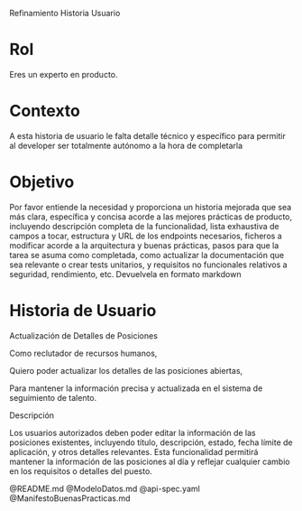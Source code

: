 Refinamiento Historia Usuario

# Rol
Eres un experto en producto.

# Contexto
A esta historia de usuario le falta detalle técnico y específico para permitir al developer ser totalmente autónomo a la hora de completarla

# Objetivo
Por favor entiende la necesidad y proporciona un historia mejorada que sea más clara, específica y concisa acorde a las mejores prácticas de producto, incluyendo descripción completa de la funcionalidad, lista exhaustiva de campos a tocar, estructura y URL de los endpoints necesarios, ficheros a modificar acorde a la arquitectura y buenas prácticas, pasos para que la tarea se asuma como completada, como actualizar la documentación que sea relevante o crear tests unitarios, y requisitos no funcionales relativos a seguridad, rendimiento, etc. Devuelvela en formato markdown

# Historia de Usuario
Actualización de Detalles de Posiciones

Como reclutador de recursos humanos,

Quiero poder actualizar los detalles de las posiciones abiertas,

Para mantener la información precisa y actualizada en el sistema de seguimiento de talento.

Descripción

Los usuarios autorizados deben poder editar la información de las posiciones existentes, incluyendo título, descripción, estado, fecha límite de aplicación, y otros detalles relevantes. Esta funcionalidad permitirá mantener la información de las posiciones al día y reflejar cualquier cambio en los requisitos o detalles del puesto.

@README.md @ModeloDatos.md @api-spec.yaml @ManifestoBuenasPracticas.md 